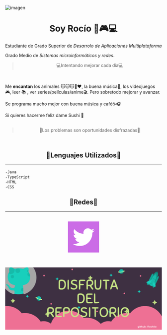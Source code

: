 ![imagen](Imagenes/Rocío.png)
<h1 align=center>Soy Rocío 💙🎮💻</h1>

Estudiante de Grado Superior de *Desarrolo de Aplicaciones Multiplataforma* 

Grado Medio de *Sistemas microinformáticos y redes*.


<blockquote align=center>💻Intentando mejorar cada día💻</blockquote>

<br>

Me **encantan** los animales 🐱🐱🐱🐶❤, la buena música🎵, los videojuegos 🎮, leer 📚 , ver series/películas/anime🎬. 
Pero sobretodo mejorar y avanzar.

Se programa mucho mejor con buena música y café☕🎧 

Si quieres hacerme feliz dame Sushi 🍣<br><br>

<blockquote align=center>🌸Los problemas son oportunidades disfrazadas🌸</blockquote>

<br>

<h2 align=center> 🌷Lenguajes Utilizados🌷 </h2>

---
    -Java
    -TypeScript
    -HTML
    -CSS

<h2 align=center> 🌷Redes🌷 </h2>

---
<br>

<div align=center><a href="https://twitter.com/SrtaRocii_">
  <img src="Imagenes/twitter.png" width="100">
</a></div>

<br><bt>


![](Imagenes/Disfruta.png)

